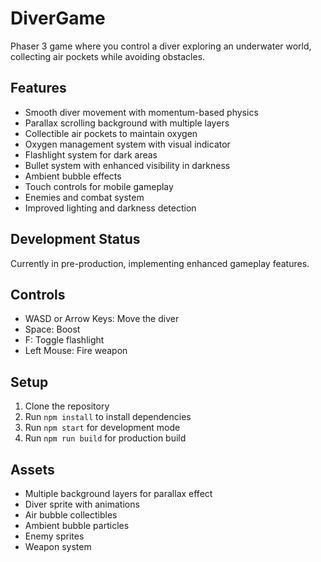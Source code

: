 # DiverGame

Phaser 3 game where you control a diver exploring an underwater world, collecting air pockets while avoiding obstacles.

## Features

- Smooth diver movement with momentum-based physics
- Parallax scrolling background with multiple layers
- Collectible air pockets to maintain oxygen
- Oxygen management system with visual indicator
- Flashlight system for dark areas
- Bullet system with enhanced visibility in darkness
- Ambient bubble effects
- Touch controls for mobile gameplay
- Enemies and combat system
- Improved lighting and darkness detection

## Development Status

Currently in pre-production, implementing enhanced gameplay features.

## Controls

- WASD or Arrow Keys: Move the diver
- Space: Boost
- F: Toggle flashlight
- Left Mouse: Fire weapon

## Setup

1. Clone the repository
2. Run `npm install` to install dependencies
3. Run `npm start` for development mode
4. Run `npm run build` for production build

## Assets

- Multiple background layers for parallax effect
- Diver sprite with animations
- Air bubble collectibles
- Ambient bubble particles
- Enemy sprites
- Weapon system